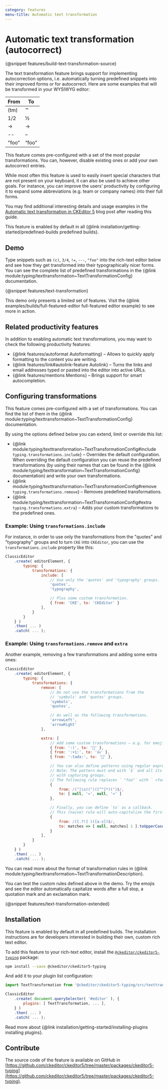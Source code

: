 ```yaml
---
category: features
menu-title: Automatic text transformation
---
```


# Automatic text transformation (autocorrect)

{@snippet features/build-text-transformation-source}

The text transformation feature brings support for implementing autocorrection options, i.e. automatically turning predefined snippets into their improved forms or for autocorrect. Here are some examples that will be transformed in your WYSIWYG editor:

<table style="width: unset">
	<thead>
		<tr>
		<th>From</th>
		<th>To</th>
		</tr>
	</thead>
	<tbody>
		<tr>
			<td>(tm)</td>
			<td>™</td>
		</tr>
		<tr>
			<td>1/2</td>
			<td>½</td>
		</tr>
		<tr>
			<td>-&gt;</td>
			<td>→</td>
		</tr>
		<tr>
			<td>--</td>
			<td>–</td>
		</tr>
		<tr>
			<td>"foo"</td>
			<td>“foo”</td>
		</tr>
	</tbody>
</table>

This feature comes pre-configured with a set of the most popular transformations. You can, however, disable existing ones or add your own autocorrect entries.

While most often this feature is used to easily insert special characters that are not present on your keyboard, it can also be used to achieve other goals. For instance, you can improve the users' productivity by configuring it to expand some abbreviations (e.g. team or company names) into their full forms.

You may find additional interesting details and usage examples in the [Automatic text transformation in CKEditor 5](https://ckeditor.com/blog/feature-of-the-month-automatic-text-transformation-in-ckeditor-5/) blog post after reading this guide.

<info-box info>
	This feature is enabled by default in all {@link installation/getting-started/predefined-builds predefined builds}.
</info-box>

## Demo

Type snippets such as `(c)`, `3/4`, `!=`, `---`, `"foo"` into the rich-text editor below and see how they get transformed into their typographically nicer forms. You can see the complete list of predefined transformations in the {@link module:typing/texttransformation~TextTransformationConfig} documentation.

{@snippet features/text-transformation}

<info-box info>
	This demo only presents a limited set of features. Visit the {@link examples/builds/full-featured-editor full-featured editor example} to see more in action.
</info-box>

## Related productivity features

In addition to enabling automatic text transformations, you may want to check the following productivity features:

* {@link features/autoformat Autoformatting} &ndash; Allows to quickly apply formatting to the content you are writing.
* {@link features/link#autolink-feature Autolink} &ndash; Turns the links and email addresses typed or pasted into the editor into active URLs.
* {@link features/mentions Mentions} &ndash; Brings support for smart autocompletion.

## Configuring transformations

This feature comes pre-configured with a set of transformations. You can find the list of them in the {@link module:typing/texttransformation~TextTransformationConfig} documentation.

By using the options defined below you can extend, limit or override this list:

* {@link module:typing/texttransformation~TextTransformationConfig#include `typing.transformations.include`} &ndash; Overrides the default configuration. When overriding the default configuration you can reuse the predefined transformations (by using their names that can be found in the {@link module:typing/texttransformation~TextTransformationConfig} documentation) and write your own transformations.
* {@link module:typing/texttransformation~TextTransformationConfig#remove `typing.transformations.remove`} &ndash; Removes predefined transformations.
* {@link module:typing/texttransformation~TextTransformationConfig#extra `typing.transformations.extra`} &ndash; Adds your custom transformations to the predefined ones.

### Example: Using `transformations.include`

For instance, in order to use only the transformations from the "quotes" and "typography" groups and to turn `CKE` into `CKEditor`, you can use the `transformations.include` property like this:

```js
ClassicEditor
	.create( editorElement, {
		typing: {
			transformations: {
				include: [
					// Use only the 'quotes' and 'typography' groups.
					'quotes',
					'typography',

					// Plus some custom transformation.
					{ from: 'CKE', to: 'CKEditor' }
				],
			}
		}
	} )
	.then( ... )
	.catch( ... );
```

### Example: Using `transformations.remove` and `extra`

Another example, removing a few transformations and adding some extra ones:

```js
ClassicEditor
	.create( editorElement, {
		typing: {
			transformations: {
				remove: [
					// Do not use the transformations from the
					// 'symbols' and 'quotes' groups.
					'symbols',
					'quotes',

					// As well as the following transformations.
					'arrowLeft',
					'arrowRight'
				],

				extra: [
					// Add some custom transformations – e.g. for emojis.
					{ from: ':)', to: '🙂' },
					{ from: ':+1:', to: '👍' },
					{ from: ':tada:', to: '🎉' },

					// You can also define patterns using regular expressions.
					// Note: The pattern must end with `$` and all its fragments must be wrapped
					// with capturing groups.
					// The following rule replaces ` "foo"` with ` «foo»`.
					{
						from: /(^|\s)(")([^"]*)(")$/,
						to: [ null, '«', null, '»' ]
					},

					// Finally, you can define `to` as a callback.
					// This (naive) rule will auto-capitalize the first word after a period, question mark, or an exclamation mark.
					{
						from: /([.?!] )([a-z])$/,
						to: matches => [ null, matches[ 1 ].toUpperCase() ]
					}
				],
			}
		}
	} )
	.then( ... )
	.catch( ... );
```

You can read more about the format of transformation rules in {@link module:typing/texttransformation~TextTransformationDescription}.

You can test the custom rules defined above in the demo. Try the emojis and see the editor automatically capitalize words after a full stop, a quotation mark and an exclamation mark.

{@snippet features/text-transformation-extended}

## Installation

<info-box info>
	This feature is enabled by default in all predefined builds. The installation instructions are for developers interested in building their own, custom rich text editor.
</info-box>

To add this feature to your rich-text editor, install the [`@ckeditor/ckeditor5-typing`](https://www.npmjs.com/package/@ckeditor/ckeditor5-typing) package:

```bash
npm install --save @ckeditor/ckeditor5-typing
```

And add it to your plugin list configuration:

```js
import TextTransformation from '@ckeditor/ckeditor5-typing/src/texttransformation';

ClassicEditor
	.create( document.querySelector( '#editor' ), {
		plugins: [ TextTransformation, ... ],
	} )
	.then( ... )
	.catch( ... );
```

<info-box info>
	Read more about {@link installation/getting-started/installing-plugins installing plugins}.
</info-box>

## Contribute

The source code of the feature is available on GitHub in [https://github.com/ckeditor/ckeditor5/tree/master/packages/ckeditor5-typing](https://github.com/ckeditor/ckeditor5/tree/master/packages/ckeditor5-typing).
